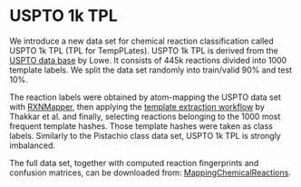 # USPTO 1k TPL

We introduce a new data set for chemical reaction classification called USPTO 1k TPL (TPL for TempPLates). USPTO 1k TPL is derived from the [USPTO data base](https://figshare.com/articles/Chemical_reactions_from_US_patents_1976-Sep2016_/5104873) by Lowe. It consists of 445k reactions divided into 1000 template labels. We split the data set randomly into train/valid 90% and test 10%. 

The reaction labels were obtained by atom-mapping the USPTO data set with [RXNMapper](http://rxnmapper.ai), then applying the [template extraction workflow](https://github.com/reymond-group/CASP-and-dataset-performance) by Thakkar et al. and finally, selecting reactions belonging to the 1000 most frequent template hashes. Those template hashes were taken as class labels. Similarly to the Pistachio class data set, USPTO 1k TPL is strongly imbalanced.

The full data set, together with computed reaction fingerprints and confusion matrices, can be downloaded from: [MappingChemicalReactions](https://ibm.box.com/v/MappingChemicalReactions). 